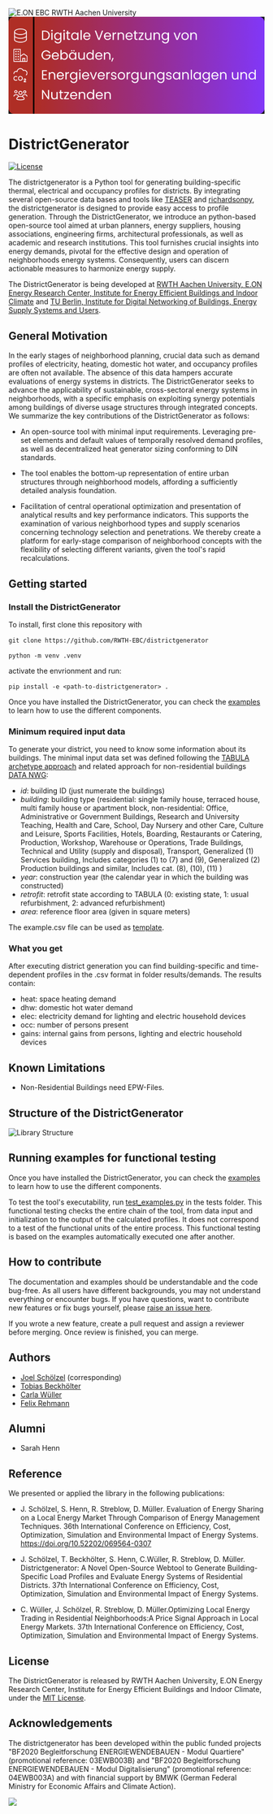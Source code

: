 ![E.ON EBC RWTH Aachen University](./img/EBC_Logo.png)
![DVG TU Berlin](./img/DVG_Logo.png)

# DistrictGenerator

[![License](http://img.shields.io/:license-mit-blue.svg)](http://doge.mit-license.org)

The districtgenerator is a Python tool for generating building-specific thermal, electrical and occupancy profiles for districts. 
By integrating several open-source data bases and tools like [TEASER](https://github.com/RWTH-EBC/TEASER) and 
[richardsonpy](https://github.com/RWTH-EBC/richardsonpy), 
the districtgenerator is designed to provide easy access to profile generation. 
Through the DistrictGenerator, we introduce an python-based open-source tool aimed at urban planners, energy suppliers,
housing associations, engineering firms, architectural professionals, as well as academic and research institutions. 
This tool furnishes crucial insights into energy demands, pivotal for the effective design and operation of 
neighborhoods energy systems. Consequently, users can discern actionable measures to harmonize energy supply.


The DistrictGenerator is being developed at [RWTH Aachen University, E.ON Energy
Research Center, Institute for Energy Efficient Buildings and Indoor
Climate](https://www.ebc.eonerc.rwth-aachen.de/cms/~dmzz/E-ON-ERC-EBC/?lidx=1) and [TU Berlin, Institute for Digital Networking of Buildings, Energy Supply Systems and Users](https://www.tu.berlin/en/dvg).

## General Motivation

In the early stages of neighborhood planning, crucial data such as demand profiles of electricity, heating, 
domestic hot water, and occupancy profiles are often not available. The absence of this data hampers 
accurate evaluations of energy systems in districts. The DistrictGenerator seeks to advance the applicability 
of sustainable, cross-sectoral energy systems in neighborhoods, with a specific emphasis on exploiting synergy 
potentials among buildings of diverse usage structures through integrated concepts. We summarize the key contributions 
of the DistrictGenerator as follows:

- An open-source tool with minimal input requirements. Leveraging pre-set elements and default values of temporally 
  resolved demand profiles, as well as decentralized heat generator sizing conforming to DIN standards.

- The tool enables the bottom-up representation of entire urban structures through neighborhood models, affording a 
  sufficiently detailed analysis foundation.

- Facilitation of central operational optimization and presentation of analytical results and key performance 
  indicators. This supports the examination of various neighborhood types and supply scenarios concerning technology 
  selection and penetrations. We thereby create a platform for early-stage comparison of neighborhood concepts 
  with the flexibility of selecting different variants, given the tool's rapid recalculations.


## Getting started

### Install the DistrictGenerator

To install, first clone this repository with

```
git clone https://github.com/RWTH-EBC/districtgenerator

```

```
python -m venv .venv      
```

activate the envrionment and run:

```
pip install -e <path-to-districtgenerator> .
```

Once you have installed the DistrictGenerator, you can check the [examples](EXAMPLES.md) 
to learn how to use the different components.

### Minimum required input data

To generate your district, you need to know some information about its buildings. 
The minimal input data set was defined following the [TABULA archetype approach](https://webtool.building-typology.eu/#bm) and related approach for non-residential buildings [DATA NWG](https://github.com/IWUGERMANY/Nichtwohngebaeude-Typologie-Deutschland):
* _id_: building ID (just numerate the buildings)
* _building_: building type (residential: single family house, terraced house, multi family house or apartment block, non-residential: Office, Administrative or Government Buildings, Research and University Teaching, Health and Care, School, Day Nursery and other Care, Culture and Leisure, Sports Facilities, Hotels, Boarding, Restaurants or Catering, Production, Workshop, Warehouse or Operations, Trade Buildings, Technical and Utility (supply and disposal), Transport, Generalized (1) Services building, Includes categories (1) to (7) and (9), Generalized (2) Production buildings and similar, Includes cat. (8), (10), (11) )
* _year_: construction year (the calendar year in which the building was constructed)
* _retrofit_: retrofit state according to TABULA (0: existing state, 1: usual refurbishment, 2: advanced refurbishment)
* _area_: reference floor area (given in square meters)


The example.csv file can be used as [template](../districtgenerator/data/scenarios/example.csv).

### What you get

After executing district generation you can find building-specific and time-dependent profiles in 
the .csv format in folder results/demands. The results contain: 

- heat: space heating demand
- dhw: domestic hot water demand
- elec: electricity demand for lighting and electric household devices
- occ: number of persons present
- gains: internal gains from persons, lighting and electric household devices


## Known Limitations

* Non-Residential Buildings need EPW-Files.


## Structure of the DistrictGenerator

![Library Structure](./img/Struktur_Quartiersgenerator.png)

## Running examples for functional testing

Once you have installed the DistrictGenerator, you can check the [examples](EXAMPLES.md) 
to learn how to use the different components. 

To test the tool's executability, run [test_examples.py](https://github.com/RWTH-EBC/districtgenerator/tree/15-joss-documentation/tests)  in the tests folder. 
This functional testing checks the entire chain of the tool, from data input and 
initialization to the output of the calculated profiles. It does not correspond to a 
test of the functional units of the entire process. This  functional testing is based 
on the examples automatically executed one after another.

## How to contribute

The documentation and examples should be understandable and the code bug-free. 
As all users have different backgrounds, you may not understand everything or encounter bugs.
If you have questions, want to contribute new features or fix bugs yourself,
please [raise an issue here](https://github.com/RWTH-EBC/districtgenerator/issues/new).

If you wrote a new feature, create a pull request and assign 
a reviewer before merging. Once review is finished, you can merge.

## Authors

* [Joel Schölzel](https://www.ebc.eonerc.rwth-aachen.de/cms/e-on-erc-ebc/das-institut/mitarbeiter/digitale-energie-quartiere/~obome/schoelzel-joel/?allou=1) (corresponding)
* [Tobias Beckhölter](https://www.ebc.eonerc.rwth-aachen.de/cms/E-ON-ERC-EBC/Das-Institut/Mitarbeiter/Team6/~scaj/Beckhoelter-Tobias/)
* [Carla Wüller](https://www.ebc.eonerc.rwth-aachen.de/cms/E-ON-ERC-EBC/Das-Institut/Mitarbeiter/Digitale-Energie-Quartiere/~beoyus/Wueller-Carla/)
* [Felix Rehmann](https://github.com/c0nb4)

## Alumni

* Sarah Henn

## Reference

We presented or applied the library in the following publications:

- J. Schölzel, S. Henn, R. Streblow, D. Müller. Evaluation of Energy Sharing on a 
  Local Energy Market Through Comparison of Energy Management Techniques. 36th International 
  Conference on Efficiency, Cost, Optimization, Simulation and Environmental Impact of Energy Systems.
  https://doi.org/10.52202/069564-0307

- J. Schölzel, T. Beckhölter, S. Henn, C.Wüller, R. Streblow, D. Müller.
  Districtgenerator: A Novel Open-Source Webtool to Generate Building-Specific Load 
  Profiles and Evaluate Energy Systems of Residential Districts. 37th International 
  Conference on Efficiency, Cost, Optimization, Simulation and Environmental Impact of 
  Energy Systems.
  
- C. Wüller, J. Schölzel, R. Streblow, D. Müller.Optimizing Local Energy Trading in Residential Neighborhoods:A Price Signal Approach 
  in Local Energy Markets. 37th International Conference on Efficiency, Cost, Optimization, 
  Simulation and Environmental Impact of Energy Systems.

## License

The DistrictGenerator is released by RWTH Aachen University, E.ON Energy
Research Center, Institute for Energy Efficient Buildings and Indoor Climate,
under the [MIT License](about/LICENSE.md).

## Acknowledgements

The districtgenerator has been developed within the public funded projects 
"BF2020 Begleitforschung ENERGIEWENDEBAUEN - Modul Quartiere" (promotional reference: 03EWB003B) and "BF2020 Begleitforschung ENERGIEWENDEBAUEN - Modul Digitalisierung" (promotional reference: 04EWB003A) and with financial support by BMWK (German Federal Ministry for Economic Affairs and Climate Action).

<img src="https://www.innovation-beratung-foerderung.de/INNO/Redaktion/DE/Bilder/Titelbilder/titel_foerderlogo_bmwi.jpg?__blob=normal" width="200">
